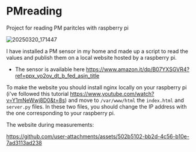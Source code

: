 # PMreading
 Project for reading PM paritcles with raspberry pi
 
![20250320_171447](https://github.com/user-attachments/assets/85c64c1a-4345-4fc9-b960-b1f4552d6f13)


I have installed a PM sensor in my home and made up a script to read the values and publish them on a local website hosted by a raspberry pi.

* The sensor is available here https://www.amazon.it/dp/B07YXSGVR4?ref=ppx_yo2ov_dt_b_fed_asin_title

To make the website you should install nginx locally on your raspberry pi (i've followed this tutorial https://www.youtube.com/watch?v=Y1mNeWwj8D0&t=8s) and move to `/var/www/html` the `index.html` and `server.py` files. In these two files, you should change the IP address with the one corresponding to your raspberry pi.

The website during measurements:




https://github.com/user-attachments/assets/502b5102-bb2d-4c56-b10e-7ad3113ad238


